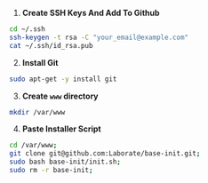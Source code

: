 1. **Create SSH Keys And Add To Github**
```bash
cd ~/.ssh
ssh-keygen -t rsa -C "your_email@example.com"
cat ~/.ssh/id_rsa.pub
```

2. **Install Git**
```bash
sudo apt-get -y install git
```

3. **Create ```www``` directory**
```bash
mkdir /var/www
```

4. **Paste Installer Script**
```bash
cd /var/www;
git clone git@github.com:Laborate/base-init.git;
sudo bash base-init/init.sh;
sudo rm -r base-init;
```
